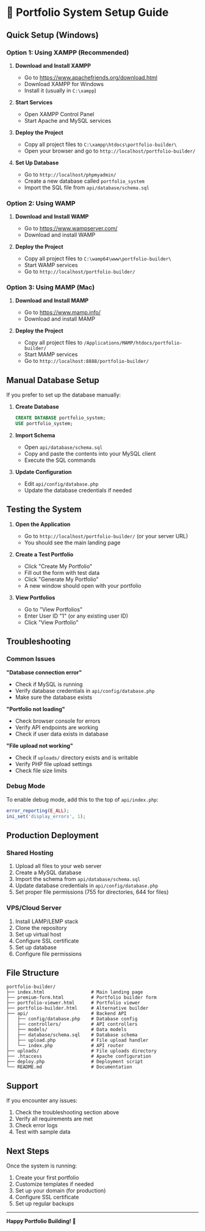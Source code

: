 # 🚀 Portfolio System Setup Guide

## Quick Setup (Windows)

### Option 1: Using XAMPP (Recommended)

1. **Download and Install XAMPP**
   - Go to https://www.apachefriends.org/download.html
   - Download XAMPP for Windows
   - Install it (usually in `C:\xampp`)

2. **Start Services**
   - Open XAMPP Control Panel
   - Start Apache and MySQL services

3. **Deploy the Project**
   - Copy all project files to `C:\xampp\htdocs\portfolio-builder\`
   - Open your browser and go to `http://localhost/portfolio-builder/`

4. **Set Up Database**
   - Go to `http://localhost/phpmyadmin/`
   - Create a new database called `portfolio_system`
   - Import the SQL file from `api/database/schema.sql`

### Option 2: Using WAMP

1. **Download and Install WAMP**
   - Go to https://www.wampserver.com/
   - Download and install WAMP

2. **Deploy the Project**
   - Copy all project files to `C:\wamp64\www\portfolio-builder\`
   - Start WAMP services
   - Go to `http://localhost/portfolio-builder/`

### Option 3: Using MAMP (Mac)

1. **Download and Install MAMP**
   - Go to https://www.mamp.info/
   - Download and install MAMP

2. **Deploy the Project**
   - Copy all project files to `/Applications/MAMP/htdocs/portfolio-builder/`
   - Start MAMP services
   - Go to `http://localhost:8888/portfolio-builder/`

## Manual Database Setup

If you prefer to set up the database manually:

1. **Create Database**
   ```sql
   CREATE DATABASE portfolio_system;
   USE portfolio_system;
   ```

2. **Import Schema**
   - Open `api/database/schema.sql`
   - Copy and paste the contents into your MySQL client
   - Execute the SQL commands

3. **Update Configuration**
   - Edit `api/config/database.php`
   - Update the database credentials if needed

## Testing the System

1. **Open the Application**
   - Go to `http://localhost/portfolio-builder/` (or your server URL)
   - You should see the main landing page

2. **Create a Test Portfolio**
   - Click "Create My Portfolio"
   - Fill out the form with test data
   - Click "Generate My Portfolio"
   - A new window should open with your portfolio

3. **View Portfolios**
   - Go to "View Portfolios"
   - Enter User ID "1" (or any existing user ID)
   - Click "View Portfolio"

## Troubleshooting

### Common Issues

**"Database connection error"**
- Check if MySQL is running
- Verify database credentials in `api/config/database.php`
- Make sure the database exists

**"Portfolio not loading"**
- Check browser console for errors
- Verify API endpoints are working
- Check if user data exists in database

**"File upload not working"**
- Check if `uploads/` directory exists and is writable
- Verify PHP file upload settings
- Check file size limits

### Debug Mode

To enable debug mode, add this to the top of `api/index.php`:
```php
error_reporting(E_ALL);
ini_set('display_errors', 1);
```

## Production Deployment

### Shared Hosting

1. Upload all files to your web server
2. Create a MySQL database
3. Import the schema from `api/database/schema.sql`
4. Update database credentials in `api/config/database.php`
5. Set proper file permissions (755 for directories, 644 for files)

### VPS/Cloud Server

1. Install LAMP/LEMP stack
2. Clone the repository
3. Set up virtual host
4. Configure SSL certificate
5. Set up database
6. Configure file permissions

## File Structure

```
portfolio-builder/
├── index.html                 # Main landing page
├── premium-form.html          # Portfolio builder form
├── portfolio-viewer.html      # Portfolio viewer
├── portfolio-builder.html     # Alternative builder
├── api/                       # Backend API
│   ├── config/database.php    # Database config
│   ├── controllers/           # API controllers
│   ├── models/                # Data models
│   ├── database/schema.sql    # Database schema
│   ├── upload.php             # File upload handler
│   └── index.php              # API router
├── uploads/                   # File uploads directory
├── .htaccess                  # Apache configuration
├── deploy.php                 # Deployment script
└── README.md                  # Documentation
```

## Support

If you encounter any issues:

1. Check the troubleshooting section above
2. Verify all requirements are met
3. Check error logs
4. Test with sample data

## Next Steps

Once the system is running:

1. Create your first portfolio
2. Customize templates if needed
3. Set up your domain (for production)
4. Configure SSL certificate
5. Set up regular backups

---

**Happy Portfolio Building! 🎉**

